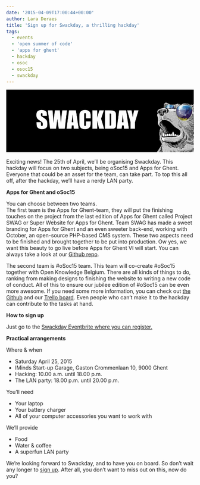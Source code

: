 ```yaml
---
date: '2015-04-09T17:00:44+00:00'
author: Lara Deraes
title: 'Sign up for Swackday, a thrilling hackday'
tags:
  - events
  - 'open summer of code'
  - 'apps for ghent'
  - hackday
  - osoc
  - osoc15
  - swackday
---
```


![SWACKDAY](SWACKDAY.jpg)

Exciting news! The 25th of April, we’ll be organising Swackday. This hackday will focus on two subjects, being oSoc15 and Apps for Ghent. Everyone that could be an asset for the team, can take part. To top this all off, after the hackday, we’ll have a nerdy LAN party.

**Apps for Ghent and oSoc15**

You can choose between two teams.  
The first team is the Apps for Ghent-team, they will put the finishing touches on the project from the last edition of Apps for Ghent called Project SWAG or Super Website for Apps for Ghent. Team SWAG has made a sweet branding for Apps for Ghent and an even sweeter back-end, working with October, an open-source PHP-based CMS system. These two aspects need to be finished and brought together to be put into production. Ow yes, we want this beauty to go live before Apps for Ghent VI will start. You can always take a look at our [Github repo](https://github.com/RealTeamSWAG).

The second team is #oSoc15 team. This team will co-create #oSoc15 together with Open Knowledge Belgium. There are all kinds of things to do, ranking from making designs to finishing the website to writing a new code of conduct. All of this to ensure our jubilee edition of #oSoc15 can be even more awesome. If you need some more information, you can check out [the Github](https://github.com/osoc15) and our [Trello board](https://trello.com/b/jy5QsDdM/osoc15). Even people who can’t make it to the hackday can contribute to the tasks at hand.

**How to sign up**

Just go to the [Swackday Eventbrite where you can register.](https://www.eventbrite.nl/e/tickets-swackday-16514752068)

**Practical arrangements**

Where &amp; when

- Saturday April 25, 2015
- IMinds Start-up Garage, Gaston Crommenlaan 10, 9000 Ghent
- Hacking: 10.00 a.m. until 18.00 p.m.
- The LAN party: 18.00 p.m. until 20.00 p.m.

You’ll need

- Your laptop
- Your battery charger
- All of your computer accessories you want to work with

We’ll provide

- Food
- Water &amp; coffee
- A superfun LAN party

We’re looking forward to Swackday, and to have you on board. So don’t wait any longer to [sign up](https://www.eventbrite.nl/e/tickets-swackday-16514752068). After all, you don’t want to miss out on this, now do you?
